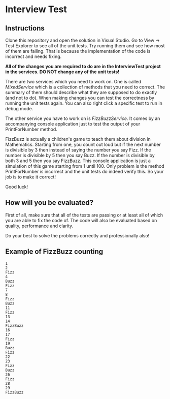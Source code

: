 # Interview Test

## Instructions

Clone this repository and open the solution in Visual Studio. Go to
View -> Test Explorer to see all of the unit tests. Try running them and see how most of them are failing.
That is because the implementation of the code is incorrect and needs
fixing.

**All of the changes you are required to do are in the InterviewTest project in the services. DO NOT change any of the unit tests!**

There are two services which you need to work on. One
is called *MixedService* which is a collection of methods that you need to correct.
The summary of them should describe what they are supposed to do exactly (and not to do).
When making changes you can test the correctness by running the unit tests again.
You can also right click a specific test to run in debug mode.

The other service you have to work on is *FizzBuzzService*. It comes by an accompanying
console application just to test the output of your PrintForNumber method.

FizzBuzz is actually a children's game to teach them about division in Mathematics.
Starting from one, you count out loud but if the next number is divisible by 3 then instead of
saying the number you say Fizz. If the number is divisible by 5 then you say Buzz. If the number is divisible
by both 3 and 5 then you say FizzBuzz.
This console application is just a simulation of this game starting from 1 until 100.
Only problem is the method PrintForNumber is incorrect and the unit tests do indeed verify this.
So your job is to make it correct!

Good luck!

## How will you be evaluated?

First of all, make sure that all of the tests are passing or at least
all of which you are able to fix the code of. The code will also be evaluated based
on quality, performance and clarity.

Do your best to solve the problems correctly and professionally also!


## Example of FizzBuzz counting

```
1
2
Fizz
4
Buzz
Fizz
7
8
Fizz
Buzz
11
Fizz
13
14
FizzBuzz
16
17
Fizz
19
Buzz
Fizz
22
23
Fizz
Buzz
26
Fizz
28
29
FizzBuzz
```